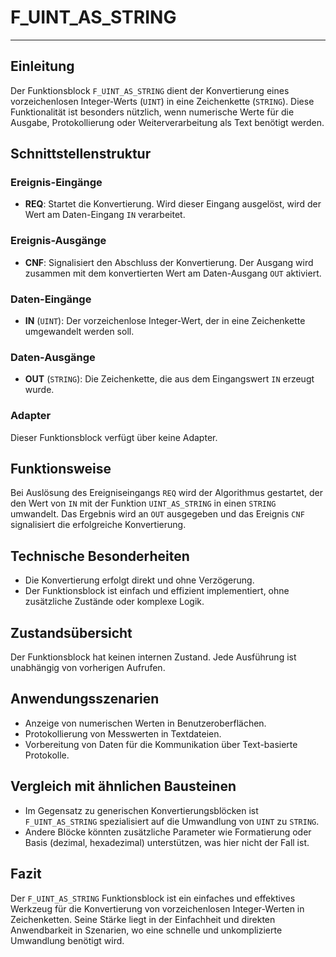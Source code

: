 # F_UINT_AS_STRING

* * * * * * * * * *
## Einleitung
Der Funktionsblock `F_UINT_AS_STRING` dient der Konvertierung eines vorzeichenlosen Integer-Werts (`UINT`) in eine Zeichenkette (`STRING`). Diese Funktionalität ist besonders nützlich, wenn numerische Werte für die Ausgabe, Protokollierung oder Weiterverarbeitung als Text benötigt werden.

## Schnittstellenstruktur

### **Ereignis-Eingänge**
- **REQ**: Startet die Konvertierung. Wird dieser Eingang ausgelöst, wird der Wert am Daten-Eingang `IN` verarbeitet.

### **Ereignis-Ausgänge**
- **CNF**: Signalisiert den Abschluss der Konvertierung. Der Ausgang wird zusammen mit dem konvertierten Wert am Daten-Ausgang `OUT` aktiviert.

### **Daten-Eingänge**
- **IN** (`UINT`): Der vorzeichenlose Integer-Wert, der in eine Zeichenkette umgewandelt werden soll.

### **Daten-Ausgänge**
- **OUT** (`STRING`): Die Zeichenkette, die aus dem Eingangswert `IN` erzeugt wurde.

### **Adapter**
Dieser Funktionsblock verfügt über keine Adapter.

## Funktionsweise
Bei Auslösung des Ereigniseingangs `REQ` wird der Algorithmus gestartet, der den Wert von `IN` mit der Funktion `UINT_AS_STRING` in einen `STRING` umwandelt. Das Ergebnis wird an `OUT` ausgegeben und das Ereignis `CNF` signalisiert die erfolgreiche Konvertierung.

## Technische Besonderheiten
- Die Konvertierung erfolgt direkt und ohne Verzögerung.
- Der Funktionsblock ist einfach und effizient implementiert, ohne zusätzliche Zustände oder komplexe Logik.

## Zustandsübersicht
Der Funktionsblock hat keinen internen Zustand. Jede Ausführung ist unabhängig von vorherigen Aufrufen.

## Anwendungsszenarien
- Anzeige von numerischen Werten in Benutzeroberflächen.
- Protokollierung von Messwerten in Textdateien.
- Vorbereitung von Daten für die Kommunikation über Text-basierte Protokolle.

## Vergleich mit ähnlichen Bausteinen
- Im Gegensatz zu generischen Konvertierungsblöcken ist `F_UINT_AS_STRING` spezialisiert auf die Umwandlung von `UINT` zu `STRING`.
- Andere Blöcke könnten zusätzliche Parameter wie Formatierung oder Basis (dezimal, hexadezimal) unterstützen, was hier nicht der Fall ist.

## Fazit
Der `F_UINT_AS_STRING` Funktionsblock ist ein einfaches und effektives Werkzeug für die Konvertierung von vorzeichenlosen Integer-Werten in Zeichenketten. Seine Stärke liegt in der Einfachheit und direkten Anwendbarkeit in Szenarien, wo eine schnelle und unkomplizierte Umwandlung benötigt wird.